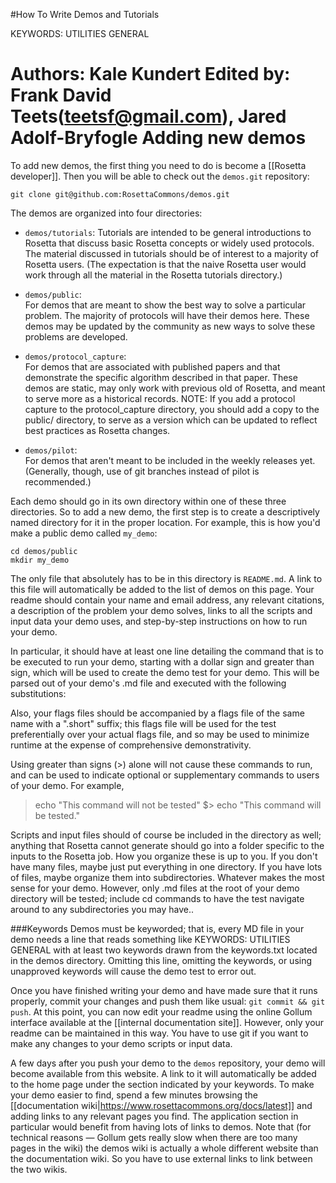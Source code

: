 #How To Write Demos and Tutorials

KEYWORDS: UTILITIES GENERAL

Authors:  Kale Kundert
Edited by: Frank David Teets(teetsf@gmail.com), Jared Adolf-Bryfogle
Adding new demos
================

To add new demos, the first thing you need to do is become a [[Rosetta developer]].
Then you will be able to check out the `demos.git` repository:

    git clone git@github.com:RosettaCommons/demos.git

The demos are organized into four directories:

* `demos/tutorials`:
  Tutorials are intended to be general introductions to Rosetta that discuss basic Rosetta concepts or widely used protocols.
The material discussed in tutorials should be of interest to a majority of Rosetta users. 
(The expectation is that the naive Rosetta user would work through all the material in the Rosetta tutorials directory.)

* `demos/public`:  
  For demos that are meant to show the best way to solve a particular problem. 
The majority of protocols will have their demos here.
These demos may be updated by the community as new ways to solve these problems are developed.

* `demos/protocol_capture`:  
  For demos that are associated with published papers and that demonstrate the specific algorithm described in that paper.
These demos are static, may only work with previous old of Rosetta, and meant to serve more as a historical records.
NOTE: If you add a protocol capture to the protocol_capture directory, you should add a copy to the public/ directory,
to serve as a version which can be updated to reflect best practices as Rosetta changes. 

* `demos/pilot`:  
  For demos that aren't meant to be included in the weekly releases yet.
(Generally, though, use of git branches instead of pilot is recommended.)

Each demo should go in its own directory within one of these three directories.
So to add a new demo, the first step is to create a descriptively named directory for it in the proper location.
For example, this is how you'd make a public demo called `my_demo`:

    cd demos/public
    mkdir my_demo

The only file that absolutely has to be in this directory is `README.md`.
A link to this file will automatically be added to the list of demos on this page.
Your readme should contain your name and email address, any relevant citations, a description of the problem your demo solves, links to all the scripts and input data your demo uses, and step-by-step instructions on how to run your demo.

In particular, it should have at least one line detailing the command that is to be executed to run your demo, starting with a dollar sign and greater than sign, which will be used to create the demo test for your demo. This will be parsed out of your demo's .md file and executed with the following substitutions:



Also, your flags files should be accompanied by a flags file of the same name with a ".short" suffix; this flags file will be used for the test preferentially over your actual flags file, and so may be used to minimize runtime at the expense of comprehensive demonstrativity.

 Using greater than signs (>) alone will not cause these commands to run, and can be used to indicate optional or supplementary commands to users of your demo. For example,

 > echo "This command will not be tested"
$> echo "This command will be tested."

Scripts and input files should of course be included in the directory as well; anything that Rosetta cannot generate should go into a folder specific to the inputs to the Rosetta job.
How you organize these is up to you.
If you don't have many files, maybe just put everything in one directory.
If you have lots of files, maybe organize them into subdirectories.
Whatever makes the most sense for your demo.
However, only .md files at the root of your demo directory will be tested; include cd commands to have the test navigate around to any subdirectories you may have..

###Keywords
Demos must be keyworded; that is, every MD file in your demo needs a line that reads something like
KEYWORDS: UTILITIES GENERAL
with at least two keywords drawn from the keywords.txt located in the demos directory. Omitting this line, omitting the keywords, or using unapproved keywords will cause the demo test to error out.


Once you have finished writing your demo and have made sure that it runs properly, commit your changes and push them like usual: `git commit && git push`.
At this point, you can now edit your readme using the online Gollum interface available at the [[internal documentation site]].
However, only your readme can be maintained in this way.
You have to use git if you want to make any changes to your demo scripts or input data.

A few days after you push your demo to the `demos` repository, your demo will 
become available from this website.  A link to it will automatically be added 
to the home page under the section indicated by your keywords.
 To make your demo easier to find, spend a few minutes browsing the 
[[documentation wiki|https://www.rosettacommons.org/docs/latest]] and adding 
links to any relevant pages you find.  The application section in particular 
would benefit from having lots of links to demos.  Note that (for technical 
reasons — Gollum gets really slow when there are too many pages in the wiki) 
the demos wiki is actually a whole different website than the documentation 
wiki.  So you have to use external links to link between the two wikis.
